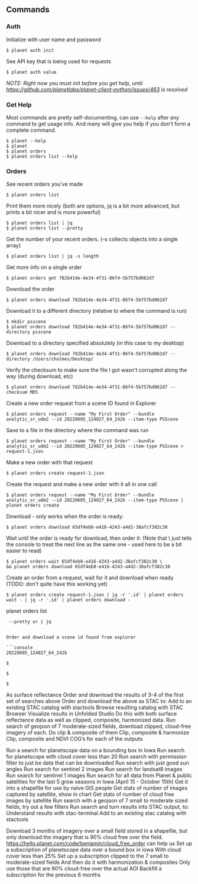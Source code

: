 

## Commands

### Auth

Initialize with user name and password

```console
$ planet auth init
```

See API key that is being used for requests

```console
$ planet auth value
```

*NOTE: Right now you must init before you get help, until https://github.com/planetlabs/planet-client-python/issues/463 is resolved*

### Get Help

Most commands are pretty self-documenting, can use `--help` after any command to get usage info. And many will give you help
if you don't form a complete command.

```console
$ planet --help
$ planet
$ planet orders
$ planet orders list --help
```

### Orders

See recent orders you've made

```console
$ planet orders list
```

Print them more nicely
(both are options, jq is a bit more advanced, but prints a bit nicer and is more powerful)

```console
$ planet orders list | jq
$ planet orders list --pretty
```

Get the number of your recent orders. (-s collects objects into a single array)

```console
$ planet orders list | jq -s length
```

Get more info on a single order

```console
$ planet orders get 782b414e-4e34-4f31-86f4-5b757bd062d7
```

Download the order

```console
$ planet orders download 782b414e-4e34-4f31-86f4-5b757bd062d7
```

Download it to a different directory (relative to where the command is run)


```console
$ mkdir psscene
$ planet orders download 782b414e-4e34-4f31-86f4-5b757bd062d7 --directory psscene
```

Download to a directory specified absolutely (in this case to my desktop)

```console
$ planet orders download 782b414e-4e34-4f31-86f4-5b757bd062d7 --directory /Users/cholmes/Desktop/
```

Verify the checksum to make sure the file I got wasn't corrupted along the way (during download, etc)

```console
$ planet orders download 782b414e-4e34-4f31-86f4-5b757bd062d7 --checksum MD5
```

Create a new order request from a scene ID found in Explorer

```console
$ planet orders request --name "My First Order" --bundle analytic_sr_udm2 --id 20220605_124027_64_242b --item-type PSScene
```

Save to a file in the directory where the command was run

```console
$ planet orders request --name "My First Order" --bundle analytic_sr_udm2 --id 20220605_124027_64_242b --item-type PSScene > request-1.json
```

Make a new order with that request

```console
$ planet orders create request-1.json
```

Create the request and make a new order with it all in one call

```console
$ planet orders request --name "My First Order" --bundle analytic_sr_udm2 --id 20220605_124027_64_242b --item-type PSScene | planet orders create
```

Download - only works when the order is ready:

```console
$ planet orders download 65df4eb0-e416-4243-a4d2-38afcf382c30
```

Wait until the order is ready for download, then order it:
(Note that \ just tells the console to treat the next line as the same one - used here to be a bit easier to read)

```console
$ planet orders wait 65df4eb0-e416-4243-a4d2-38afcf382c30 \
&& planet orders download 65df4eb0-e416-4243-a4d2-38afcf382c30 
```

Create an order from a request, wait for it and download when ready 
(TODO: don't quite have this working yet)

```console
$ planet orders create request-1.json | jq -r '.id' | planet orders wait - | jq -r '.id' | planet orders download -
```


planet orders list

` --pretty or | jq`

```

Order and download a scene id found from explorer

```console
20220605_124027_64_242b
```

```console
$ 
```

```console
$ 
```

```console
$ 
```

As surface reflectance
Order and download the results of 3-4 of the first set of searches above
Order and download the above as STAC to:
Add to an existing STAC catalog with stactools
Browse resulting catalog with STAC Browser
Visualize results in Unfolded Studio
Do this with both surface reflectance data as well as clipped, composite, harmonized data.
Run search of geojson of 7 moderate-sized fields, download clipped, cloud-free imagery of each.
Do clip & composite of them
Clip, composite & harmonize
Clip, composite and NDVI
COG’s for each of the outputs


Run a search for planetscope data on a bounding box in Iowa
Run search for planetscope with cloud cover less than 20
Run search with permission filter to just be data that can be downloaded
Run search with just good sun angles
Run search for sentinel 2 images
Run search for landsat8 images
Run search for sentinel 1 images
Run search for all data from Planet & public satellites for the last 5 grow seasons in Iowa (April 15 - October 15th)
Get it into a shapefile for use by naive GIS people
Get stats of number of images captured by satellite, show in chart
Get stats of number of cloud free images by satellite
Run search with a geojson of 7 small to moderate sized fields, try out a few filters
Run search and turn results into STAC output, to:
Understand results with stac-terminal
Add to an existing stac catalog with stactools



Download 3 months of imagery over a small field stored in a shapefile, but only download the imagery that is 90% cloud free over the field.
https://hello.planet.com/code/benjamin/cloud_free_order can help us
Set up a subscription of planetscope data over a bound box in iowa
With cloud cover less than 25%
Set up a subscription clipped to the 7 small to moderate-sized fields
And then do it with harmonization & composites
Only use those that are 90% cloud-free over the actual AOI
Backfill a subscription for the previous 6 months
